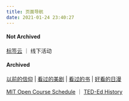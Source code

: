```yaml
---
title: 页面导航
date: 2021-01-24 23:40:27
---
```


#### Not Archived

[标签云](/tags) ｜ 线下活动

#### Archived

[以前的信仰](/pages/said-before) | [看过的美剧](/pages/tv-us) | [看过的书](/pages/books-read) | [好看的日漫](/pages/tv-jp)

[MIT Open Course Schedule](/pages/mit-open-course-schedule) ｜ [TED-Ed History](/pages/ted-ed-history)

